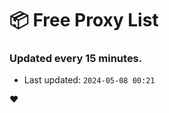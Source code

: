 # :package: Free Proxy List
### Updated every 15 minutes.

- Last updated: `2024-05-08 00:21`

:heart:
